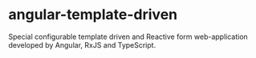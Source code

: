 # angular-template-driven
Special configurable template driven and Reactive form web-application developed by Angular, RxJS and TypeScript. 

